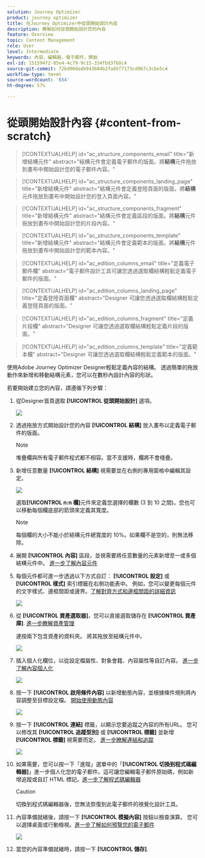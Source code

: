 ```yaml
---
solution: Journey Optimizer
product: journey optimizer
title: 在Journey Optimizer中從頭開始設計內容
description: 瞭解如何從頭開始設計您的內容
feature: Overview
topic: Content Management
role: User
level: Intermediate
keywords: 內容，編輯器，電子郵件，開始
exl-id: 151594f2-85e4-4c79-9c15-334fbd3768c4
source-git-commit: 72bd00dedb943604b2fa85f7173cd967c3cbe5c4
workflow-type: tm+mt
source-wordcount: '654'
ht-degree: 57%

---
```


# 從頭開始設計內容 {#content-from-scratch}

>[!CONTEXTUALHELP]
>id="ac_structure_components_email"
>title="新增結構元件"
>abstract="結構元件會定義電子郵件的版面。將&#x200B;**結構**&#x200B;元件拖放到畫布中開始設計您的電子郵件內容。"

>[!CONTEXTUALHELP]
>id="ac_structure_components_landing_page"
>title="新增結構元件"
>abstract="結構元件會定義登陸頁面的版面。將&#x200B;**結構**&#x200B;元件拖放到畫布中開始設計您的登入頁面內容。"

>[!CONTEXTUALHELP]
>id="ac_structure_components_fragment"
>title="新增結構元件"
>abstract="結構元件會定義區段的版面。將&#x200B;**結構**&#x200B;元件拖放到畫布中開始設計您的片段內容。"

>[!CONTEXTUALHELP]
>id="ac_structure_components_template"
>title="新增結構元件"
>abstract="結構元件會定義範本的版面。將&#x200B;**結構**&#x200B;元件拖放到畫布中開始設計您的範本內容。"


>[!CONTEXTUALHELP]
>id="ac_edition_columns_email"
>title="定義電子郵件欄"
>abstract="電子郵件設計工具可讓您透過選取欄結構輕鬆定義電子郵件的版面。"

>[!CONTEXTUALHELP]
>id="ac_edition_columns_landing_page"
>title="定義登陸頁面欄"
>abstract="Designer 可讓您透過選取欄結構輕鬆定義登陸頁面的版面。"

>[!CONTEXTUALHELP]
>id="ac_edition_columns_fragment"
>title="定義片段欄"
>abstract="Designer 可讓您透過選取欄結構輕鬆定義片段的版面。"

>[!CONTEXTUALHELP]
>id="ac_edition_columns_template"
>title="定義範本欄"
>abstract="Designer 可讓您透過選取欄結構輕鬆定義範本的版面。"


使用Adobe Journey Optimizer Designer輕鬆定義內容的結構。 透過簡單的拖放動作來新增和移動結構元素，您可以在數秒內設計內容的形狀。

若要開始建立您的內容，請遵循下列步驟：

1. 從Designer首頁選取 **[!UICONTROL 從頭開始設計]** 選項。

   ![](assets/email_designer.png)

1. 透過拖放方式開始設計您的內容 **[!UICONTROL 結構]** 放入畫布以定義電子郵件的版面。

   >[!NOTE]
   >
   >堆疊欄與所有電子郵件程式都不相容。當不支援時，欄將不會棧疊。

   <!--Once placed in the email, you cannot move nor remove your components unless there is already a content component or a fragment placed inside. This is not true in AJO - TBC?-->

1. 新增任意數量 **[!UICONTROL 結構]** 視需要並在右側的專用窗格中編輯其設定。

   ![](assets/email_designer_structure_components.png)

   選取&#x200B;**[!UICONTROL n:n 欄]**&#x200B;元件來定義您選擇的欄數 (3 到 10 之間)。您也可以移動每個欄底部的箭頭來定義其寬度。

   >[!NOTE]
   >
   >每個欄的大小不能小於結構元件總寬度的 10%。如果欄不是空的，則無法移除。

1. 展開 **[!UICONTROL 內容]** 區段，並視需要將任意數量的元素新增至一或多個結構元件中。 [進一步了解內容元件](content-components.md)

1. 每個元件都可進一步透過以下方式自訂： **[!UICONTROL 設定]** 或 **[!UICONTROL 樣式]** 索引標籤在右側功能表中。 例如，您可以變更每個元件的文字樣式、邊框間距或邊界。[了解對齊方式和邊框間距的詳細資訊](alignment-and-padding.md)

   ![](assets/email_designer_structure_component.png)

1. 從 **[!UICONTROL 資產選取器]**，您可以直接選取儲存在 **[!UICONTROL 資產庫]**. [進一步瞭解資產管理](assets-essentials.md)

   連按兩下包含資產的資料夾。 將其拖放至結構元件中。

   ![](assets/email_designer_asset_picker.png)

1. 插入個人化欄位，以從設定檔屬性、對象會籍、內容屬性等自訂內容。 [進一步了解內容個人化](../personalization/personalize.md)

   ![](assets/email_designer_personalization.png)

1. 按一下 **[!UICONTROL 啟用條件內容]** 以新增動態內容，並根據條件規則將內容調整至目標設定檔。 [開始使用動態內容](../personalization/get-started-dynamic-content.md)

   ![](assets/email_designer_dynamic-content.png)

1. 按一下 **[!UICONTROL 連結]** 標籤，以顯示您要追蹤之內容的所有URL。 您可以修改其 **[!UICONTROL 追蹤型別]** 或 **[!UICONTROL 標籤]** 並新增 **[!UICONTROL 標籤]** 視需要而定。 [進一步瞭解連結和追蹤](message-tracking.md)

   ![](assets/email_designer_links.png)

1. 如果需要，您可以按一下「進階」選單中的「**[!UICONTROL 切換到程式碼編輯器]**」進一步個人化您的電子郵件。這可讓您編輯電子郵件原始碼，例如新增追蹤或自訂 HTML 標記。[進一步了解程式碼編輯器](code-content.md)

   >[!CAUTION]
   >
   >切換到程式碼編輯器後，您無法恢復到此電子郵件的視覺化設計工具。

1. 內容準備就緒後，請按一下 **[!UICONTROL 模擬內容]** 按鈕以檢查演算。 您可以選擇桌面或行動檢視。[進一步了解如何預覽您的電子郵件](preview.md)

   ![](assets/email_designer_simulate_content.png)

1. 當您的內容準備就緒時，請按一下 **[!UICONTROL 儲存]**.


